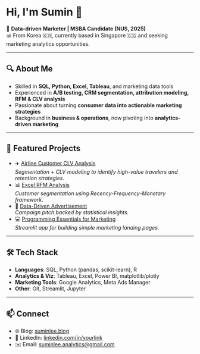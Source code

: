 # Hi, I'm Sumin 👋

🎯 **Data-driven Marketer | MSBA Candidate (NUS, 2025)**  
📊 From Korea 🇰🇷, currently based in Singapore 🇸🇬 and seeking marketing analytics opportunities.

---

## 🔍 About Me
- Skilled in **SQL, Python, Excel, Tableau**, and marketing data tools  
- Experienced in **A/B testing, CRM segmentation, attribution modeling, RFM & CLV analysis**  
- Passionate about turning **consumer data into actionable marketing strategies**  
- Background in **business & operations**, now pivoting into **analytics-driven marketing**

---

## 📂 Featured Projects
- ✈️ [Airline Customer CLV Analysis](./projects/airline_customer_clv)  
  *Segmentation + CLV modeling to identify high-value travelers and retention strategies.*  
- 📊 [Excel RFM Analysis](./projects/rfm_excel_foundations)  
  *Customer segmentation using Recency-Frequency-Monetary framework.*  
- 🎥 [Data-Driven Advertisement](./projects/debate_statistical_ad)  
  *Campaign pitch backed by statistical insights.*  
- 💻 [Programming Essentials for Marketing](./projects/programming_essentials)  
  *Streamlit app for building simple marketing landing pages.*  

---

## 🛠 Tech Stack
- **Languages**: SQL, Python (pandas, scikit-learn), R  
- **Analytics & Viz**: Tableau, Excel, Power BI, matplotlib/plotly  
- **Marketing Tools**: Google Analytics, Meta Ads Manager  
- **Other**: Git, Streamlit, Jupyter

---

## 📫 Connect
- 🌐 Blog: [suminlee.blog](https://suminlee.blog)  
- 💼 LinkedIn: [linkedin.com/in/yourlink](https://linkedin.com/in/yourlink)  
- ✉️ Email: suminlee.analytics@gmail.com
